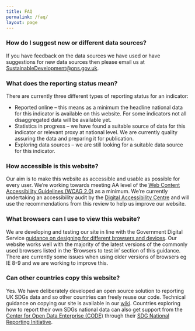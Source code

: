 ```yaml
---
title: FAQ
permalink: /faq/
layout: page
---
```


### How do I suggest new or different data sources?

If you have feedback on the data sources we have used or have suggestions for new data sources then please email us at <a href="mailto:SustainableDevelopment@ons.gov.uk">SustainableDevelopment@ons.gov.uk</a>.

### What does the reporting status mean?

There are currently three different types of reporting status for an indicator:

* Reported online – this means as a minimum the headline national data for this indicator is available on this website. For some indicators not all disaggregated data will be available yet.
* Statistics in progress – we have found a suitable source of data for this indicator or relevant proxy at national level. We are currently quality assuring the data and preparing it for publication.
* Exploring data sources – we are still looking for a suitable data source for this indicator.

### How accessible is this website?
Our aim is to make this website as accessible and usable as possible for every user. We’re working towards meeting AA level of the [Web Content Accessibility Guidelines (WCAG 2.0)](https://www.gov.uk/service-manual/helping-people-to-use-your-service/understanding-wcag-20) as a minimum. We’re currently undertaking an accessibility audit by the [Digital Accessibility Centre](http://digitalaccessibilitycentre.org/) and will use the recommendations from this review to help us improve our website.

### What browsers can I use to view this website?
We are developing and testing our site in line with the Government Digital Service [guidance on designing for different browsers and devices](https://www.gov.uk/service-manual/technology/designing-for-different-browsers-and-devices). Our website works well with the majority of the latest versions of the commonly used browsers listed in the ‘Browsers to test in’ section of this guidance. There are currently some issues when using older versions of browsers eg IE 8-9 and we are working to improve this.

### Can other countries copy this website?
Yes. We have deliberately developed an open source solution to reporting UK SDGs data and so other countries can freely reuse our code. Technical guidance on copying our site is available in our [wiki](https://github.com/datasciencecampus/sdg-indicators/wiki). Countries exploring how to report their own SDGs national data can also get support from the [Center for Open Data Enterprise (CODE)](http://www.opendataenterprise.org/) through their [SDG National Reporting Initiative](https://www.sdgreporting.org/).

<!-- DO NOT EDIT ANYTHING BELOW THIS LINE -->
<script>
	document.addEventListener("DOMContentLoaded", function(){
  	$('#main-content h3').addClass('collapsible');
		$('.collapsible').click(function(){
			$(this).nextUntil('h3').stop(true, true).slideToggle();
		}).nextUntil('h3').hide();
	})
</script>
<style>
	h3.collapsible { cursor: pointer }
</style>
